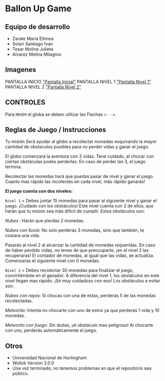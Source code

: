 # Ballon Up Game

## Equipo de desarrollo
- Zarate Maria Ethnea
- Solari Santiago Ivan
- Tesar Molina Julieta
- Alvarez Melina Milagros

## Imagenes

PANTALLA INICIO
["Pantalla Inicial"](.imgReadMe/pantallaInicio.jpeg)
PANTALLA NIVEL 1
["Pantalla Nivel 1"](.imgReadMe/1Nivel.png)
PANTALLA NIVEL 2
["Pantalla Nivel 2"](.imgReadMe/2Nivel.png)

## CONTROLES
Para `MOVER` el globa se deben utilizar las Flechas `<- ->`.

## Reglas de Juego / Instrucciones

Tu misión Será ayudar al globo a recolectar monedas esquivando la mayor cantidad de obstaculos posibles para no perder vidas y ganar el juego.

El globo comenzará la aventura con 3 vidas. Tene cuidado, al chocar con ciertas obstáculas podes perderlas. En caso de perder las 3, el juego termina.

Recolectar las monedas hará que puedas pasar de nivel y ganar el juego. Cuanto mas rápido las recolectes en cada nivel, más rápido ganarás!

**El juego cuenta con dos niveles:**
 
`Nivel 1` = Debes juntar 15 monedas para pasar al siguiente nivel y ganar el juego. ¡Cuidado con los obstáculos! Este nivel cuenta con 2 de ellos, que harán que tu misión sea más dificil de cumplir. Estos obstáculos son:

﻿﻿_Nubes_ : Harán que pierdas 2 monedas.
  
﻿﻿_Nubes con lluvia_: No solo perderás 3 monedas, sino que también, te costara una vida.

Pasarás al nivel 2 al alcanzar la cantidad de monedas requeridas.
En caso de haber perdido vidas, no tenes de que preocuparte, ¡en el nivel 2 las recuperaras! 
El contador de monedas, al igual que las vidas, se actualiza. Comenzaras el siguiente nivel con 0 monedas.

`Nivel 2` = Debes recolectar 30 monedas para finalizar el juego, convirtiéndote en el ganador.
A diferencia del nivel 1, los obstáculos en este nivel llegan mas rápido. ¡Sé muy cuidadoso con eso!
Los obstáculos a evitar son:

_Nubes con rayos_: Si chocas con una de estas, perderás 5 de las monedas recolectadas.

_Meteorito_: Intenta no chocarte con uno de estos ya que perderás 1 vida y 10 monedas.

_Meteorito con fuego_: Sin dudas, ¡el obstáculo mas peligroso! Al chocarte con uno, perderás automáticamente el juego.

## Otros
- Universidad Nacional de Hurlingham
- Wollok Version 3.0.0
- Una vez terminado, no tenemos problemas en que el repositorio sea público.
